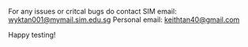 For any issues or critcal bugs do contact 
SIM email: wyktan001@mymail.sim.edu.sg
Personal email: keithtan40@gmail.com

Happy testing!

 
